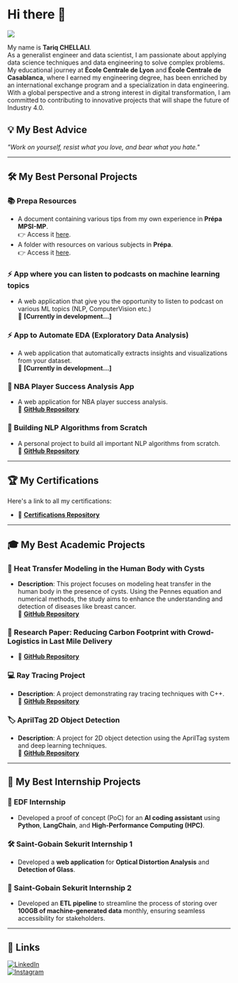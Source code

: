 # Hi there 👋  
[![](https://visitcount.itsvg.in/api?id=test&label=Profile%20Views&color=8&pretty=false)](https://visitcount.itsvg.in)

My name is **Tariq CHELLALI**.  
As a generalist engineer and data scientist, I am passionate about applying data science techniques and data engineering to solve complex problems. My educational journey at **École Centrale de Lyon** and **École Centrale de Casablanca**, where I earned my engineering degree, has been enriched by an international exchange program and a specialization in data engineering. With a global perspective and a strong interest in digital transformation, I am committed to contributing to innovative projects that will shape the future of Industry 4.0.

## 💡 My Best Advice  
*"Work on yourself, resist what you love, and bear what you hate."*

---

## 🛠️ My Best Personal Projects

### 📚 Prepa Resources
- A document containing various tips from my own experience in **Prépa MPSI-MP**.  
  👉 Access it [here](https://drive.google.com/drive/u/0/folders/1uGkgelaiPCpSbAPc4yr88ty0_zbTWSQU).  
- A folder with resources on various subjects in **Prépa**.  
  👉 Access it [here](https://drive.google.com/drive/folders/1_d47G07cCyQqOYHtb2aeB0YW1BWEXRvQ?usp=drive_link).

### ⚡ App where you can listen to podcasts on machine learning topics
- A web application that give you the opportunity to listen to podcast on various ML topics (NLP, ComputerVision etc.)  
  🚧 **[Currently in development...]**

### ⚡ App to Automate EDA (Exploratory Data Analysis)
- A web application that automatically extracts insights and visualizations from your dataset.  
  🚧 **[Currently in development...]**

### 🏀 NBA Player Success Analysis App
- A web application for NBA player success analysis.  
  🔗 **[GitHub Repository](https://github.com/Tariq2host/NBA-MP-data)**  

### 📝 Building NLP Algorithms from Scratch
- A personal project to build all important NLP algorithms from scratch.  
  🔗 **[GitHub Repository](https://github.com/Tariq2host/NLP_Algorithms_from_scratch)**  

---

## 🏆 My Certifications  
Here's a link to all my certifications:  
- 🔗 **[Certifications Repository](https://github.com/Tariq2host/Certifications)**  

---

## 🎓 My Best Academic Projects

### 🧊 Heat Transfer Modeling in the Human Body with Cysts
- **Description**: This project focuses on modeling heat transfer in the human body in the presence of cysts. Using the Pennes equation and numerical methods, the study aims to enhance the understanding and detection of diseases like breast cancer.  
  🔗 **[GitHub Repository](https://github.com/Tariq2host/Heat-Transfer-Modeling-in-Human-Body-with-Cysts)**  

### 📄 Research Paper: Reducing Carbon Footprint with Crowd-Logistics in Last Mile Delivery
- 🔗 **[GitHub Repository](https://github.com/Tariq2host/Scientific-research-Reducing-Carbon-Footprint-with-Crowd-Logistics-in-Last-Mile-Delivery)**  

### 💻 Ray Tracing Project
- **Description**: A project demonstrating ray tracing techniques with C++.  
  🔗 **[GitHub Repository](https://github.com/Tariq2host/Ray-tracing-with-C)**  

### 🏷️ AprilTag 2D Object Detection
- **Description**: A project for 2D object detection using the AprilTag system and deep learning techniques.  
  🔗 **[GitHub Repository](https://github.com/Tariq2host/AprilTag-2D-Object-Detection)**  

---

## 💼 My Best Internship Projects

### 🔧 EDF Internship
- Developed a proof of concept (PoC) for an **AI coding assistant** using **Python**, **LangChain**, and **High-Performance Computing (HPC)**.

### 🛠️ Saint-Gobain Sekurit Internship 1
- Developed a **web application** for **Optical Distortion Analysis** and **Detection of Glass**.

### 📂 Saint-Gobain Sekurit Internship 2
- Developed an **ETL pipeline** to streamline the process of storing over **100GB of machine-generated data** monthly, ensuring seamless accessibility for stakeholders.

---

## 🔗 Links

[![LinkedIn](https://img.shields.io/badge/linkedin-0A66C2?style=for-the-badge&logo=linkedin&logoColor=white)](https://www.linkedin.com/in/tariq-chellali-518867174/)  
[![Instagram](https://img.shields.io/badge/Instagram-%23E4405F.svg?style=for-the-badge&logo=Instagram&logoColor=white)](https://www.instagram.com/tariq.chellali/)

